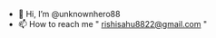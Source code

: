 - 👋 Hi, I’m @unknownhero88
- 📫 How to reach me " rishisahu8822@gmail.com "
<!---
unknownhero88/unknownhero88 is a ✨ special ✨ repository because its `README.md` (this file) appears on your GitHub profile.
You can click the Preview link to take a look at your changes.
--->
